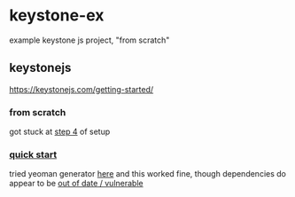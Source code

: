 # keystone-ex
example keystone js project, "from scratch"

## keystonejs
https://keystonejs.com/getting-started/

### from scratch
got stuck at [step 4](https://keystonejs.com/getting-started/setting-up/part-4/) of setup

### [quick start](https://github.com/shanedg/keystone-yo-ex)
tried yeoman generator [here](https://keystonejs.com/getting-started/yo-generator/) and this worked fine, though dependencies do appear to be [out of date / vulnerable](https://github.com/shanedg/keystone-yo-ex/issues/1)
